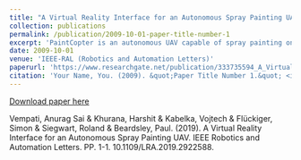 ```yaml
---
title: "A Virtual Reality Interface for an Autonomous Spray Painting UAV"
collection: publications
permalink: /publication/2009-10-01-paper-title-number-1
excerpt: 'PaintCopter is an autonomous UAV capable of spray painting on complex 3D surfaces. This work aims to make PaintCopter more user-friendly and to enable more intuitive human-robot interaction. We propose a virtual reality interface that allows the user to immerse in a virtual environment, navigate around the target surface and paint at desired locations using a virtual spray-gun. A realistic paint simulator provides a real-time pre-visualization of the painting activity that can either be processed right away or stored to disk for later execution. An efficient optimization based planner uses this information to plan the painting task and execute it. The proposed planner maximizes the paint quality while respecting the spray nozzle constraints and platform dynamics. Our experiments show that the interface allows the user to make precise modifications to the target surface. Finally, we demonstrate the use of virtual reality interface to define a painting mission, and then the PaintCopter carrying out the mission to paint a desired multi-colored pattern on a 3D surface'
date: 2009-10-01
venue: 'IEEE-RAL (Robotics and Automation Letters)'
paperurl: 'https://www.researchgate.net/publication/333735594_A_Virtual_Reality_Interface_for_an_Autonomous_Spray_Painting_UAV'
citation: 'Your Name, You. (2009). &quot;Paper Title Number 1.&quot; <i>Journal 1</i>. 1(1).'
---
```


[Download paper here](https://www.researchgate.net/publication/333735594_A_Virtual_Reality_Interface_for_an_Autonomous_Spray_Painting_UAV)

Vempati, Anurag Sai & Khurana, Harshit & Kabelka, Vojtech & Flückiger, Simon & Siegwart, Roland & Beardsley, Paul. (2019). A Virtual Reality Interface for an Autonomous Spray Painting UAV. IEEE Robotics and Automation Letters. PP. 1-1. 10.1109/LRA.2019.2922588.
